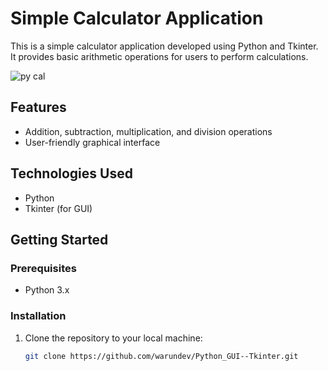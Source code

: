 # Simple Calculator Application

This is a simple calculator application developed using Python and Tkinter. It provides basic arithmetic operations for users to perform calculations.

![py cal](https://github.com/warundev/Python_GUI--Tkinter/assets/120333797/b7871eb0-94b4-4c55-9fdc-cc30515e48f1)

## Features

- Addition, subtraction, multiplication, and division operations
- User-friendly graphical interface

## Technologies Used

- Python
- Tkinter (for GUI)

## Getting Started

### Prerequisites

- Python 3.x

### Installation

1. Clone the repository to your local machine:

   ```bash
   git clone https://github.com/warundev/Python_GUI--Tkinter.git

